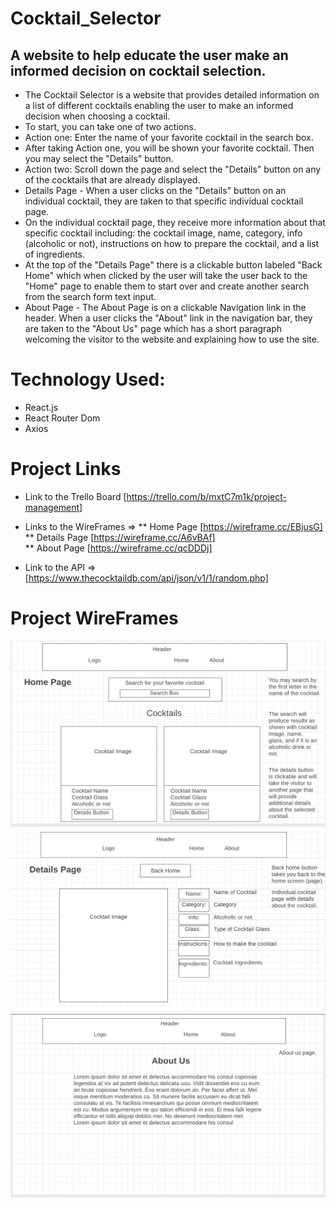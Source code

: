 # Cocktail_Selector
## A website to help educate the user make an informed decision on cocktail selection.
* The Cocktail Selector is a website that provides detailed information on a list of different cocktails enabling the user to make an informed decision when choosing a cocktail. 
* To start, you can take one of two actions.
* Action one: Enter the name of your favorite cocktail in the search box.
* After taking Action one, you will be shown your favorite cocktail. Then you may select the "Details" button.
* Action two: Scroll down the page and select the "Details" button on any of the cocktails that are already displayed.
* Details Page - When a user clicks on the "Details" button on an individual cocktail, they are taken to that specific individual cocktail page.
* On the individual cocktail page, they receive more information about that specific cocktail including: the cocktail image, name, category, info (alcoholic or not), instructions on how to prepare the cocktail, and a list of ingredients.
* At the top of the "Details Page" there is a clickable button labeled "Back Home" which when clicked by the user will take the user back to the "Home" page to enable them to start over and create another search from the search form text input.
* About Page - The About Page is on a clickable Navigation link in the header. When a user clicks the "About" link in the navigation bar, they are taken to the "About Us" page which has a short paragraph welcoming the visitor to the website and explaining how to use the site.

# Technology Used:
* React.js
* React Router Dom
* Axios

# Project Links
* Link to the Trello Board [https://trello.com/b/mxtC7m1k/project-management] 

* Links to the WireFrames => 
** Home Page [https://wireframe.cc/EBjusG]  
** Details Page [https://wireframe.cc/A6vBAf]  
** About Page [https://wireframe.cc/qcDDDj]

* Link to the API => [https://www.thecocktaildb.com/api/json/v1/1/random.php]

# Project WireFrames
<img src="cocktail-selector/images/prh.png" alt="Wireframe-Home">
<img src="cocktail-selector/images/p2d.png" alt="Wireframe-Details">
<img src="cocktail-selector/images/p2a.png" alt="Wireframe-About">


